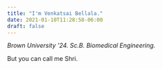 ```yaml
---
title: "I'm Venkatsai Bellala."
date: 2021-01-10T11:28:58-06:00
draft: false
---
```


*Brown University '24. Sc.B. Biomedical Engineering.<!--  [Program in Liberal Medical Education](https://www.brown.edu/academics/medical/plme/). -->*

But you can call me Shri.